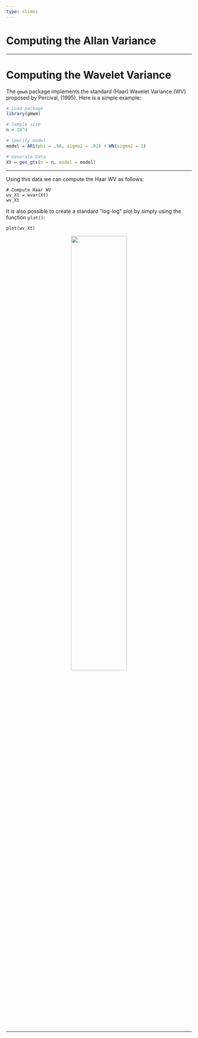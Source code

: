 ```yaml
---
type: slides
---
```


# Computing the Allan Variance

---

# Computing the Wavelet Variance

The `gmwm` package implements the standard (Haar) Wavelet Variance (WV) proposed by Percival, (1995). Here is a simple example:

```r
# Load package
library(gmwm)

# Sample size
n = 10^4

# Specify model
model = AR1(phi = .98, sigma2 = .02) + WN(sigma2 = 1)

# Generate Data
Xt = gen_gts(n = n, model = model)
```

---

Using this data we can compute the Haar WV as follows:

```{r, fig.align='center', fig.width=6, fig.height=4, cache=TRUE}
# Compute Haar WV
wv_Xt = wvar(Xt)
wv_Xt
```
It is also possible to create a standard "log-log" plot by simply using the function `plot()`:

```{r gmwm1, fig.align='center', fig.width=6, fig.height=4, cache=TRUE}
plot(wv_Xt)
```


<div style="text-align:center"><img src="av1-1.png" alt=" " width="55%">

---


